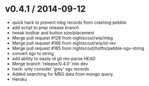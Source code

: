 
v0.4.1 / 2014-09-12
==================

 * quick hack to prevent mbg records from crashing pebble
 * add script to prep release branch
 * tweak toolbar and button size/placement
 * Merge pull request #128 from nightscout/wip/mbg
 * Merge pull request #166 from nightscout/wip/id-rev
 * Merge pull request #165 from nightscout/hotfix/pebble-sgv-string
 * convert sgv to string
 * add ability to easily id git rev-parse HEAD
 * Merge branch 'release/0.4.0' into dev
 * hack: only consider 'grey' sgv records
 * Added searching for MBG data from mongo query.
 * Heroku
